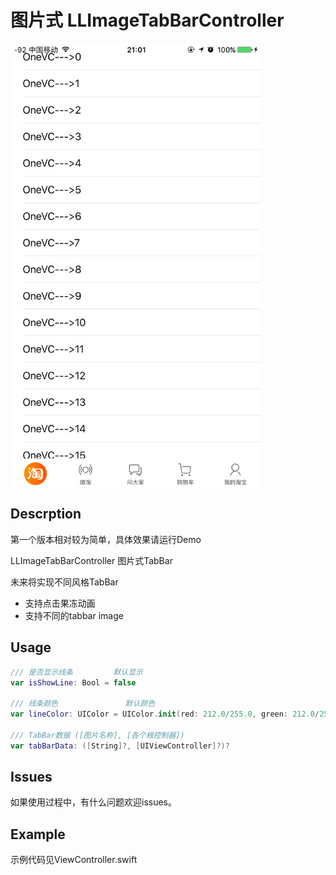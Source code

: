 # 图片式 LLImageTabBarController

<img src="https://github.com/LvJianfeng/LLTabBarController/blob/master/demo.png" width="400" align="center"> 

## Descrption
第一个版本相对较为简单，具体效果请运行Demo

LLImageTabBarController 图片式TabBar

未来将实现不同风格TabBar

* 支持点击果冻动画
* 支持不同的tabbar image

## Usage
```swift
/// 是否显示线条         默认显示
var isShowLine: Bool = false

/// 线条颜色               默认颜色
var lineColor: UIColor = UIColor.init(red: 212.0/255.0, green: 212.0/255.0, blue: 212.0/255.0, alpha: 1.0)

/// TabBar数据 ([图片名称], [各个根控制器])
var tabBarData: ([String]?, [UIViewController]?)?

```

## Issues
如果使用过程中，有什么问题欢迎issues。

## Example

示例代码见ViewController.swift
